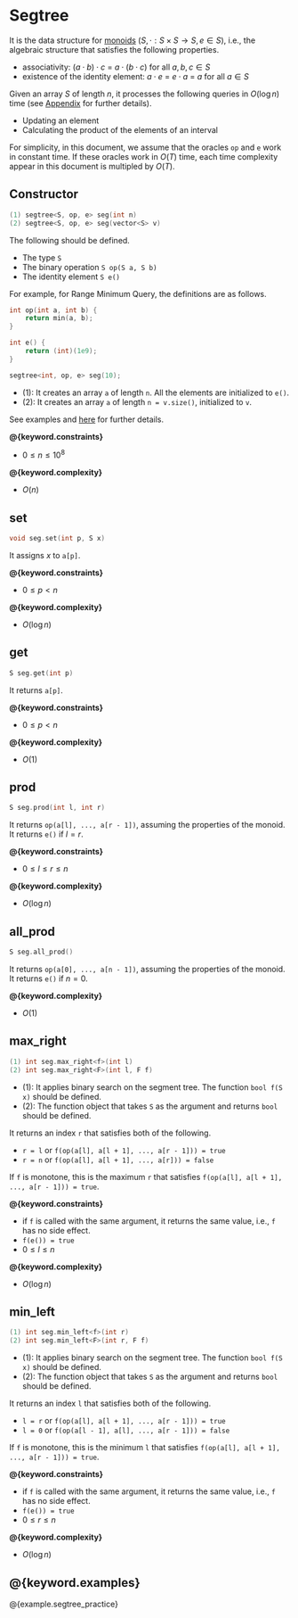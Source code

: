 # Segtree

It is the data structure for [monoids](https://en.wikipedia.org/wiki/Monoid) $(S, \cdot: S \times S \to S, e \in S)$, i.e., the algebraic structure that satisfies the following properties.

- associativity: $(a \cdot b) \cdot c$ = $a \cdot (b \cdot c)$ for all $a, b, c \in S$
- existence of the identity element: $a \cdot e$ = $e \cdot a$ = $a$ for all $a \in S$

Given an array $S$ of length $n$, it processes the following queries in $O(\log n)$ time (see [Appendix](./appendix.html) for further details).

- Updating an element
- Calculating the product of the elements of an interval

For simplicity, in this document, we assume that the oracles `op` and `e` work in constant time. If these oracles work in $O(T)$ time, each time complexity appear in this document is multipled by $O(T)$.

## Constructor

```cpp
(1) segtree<S, op, e> seg(int n)
(2) segtree<S, op, e> seg(vector<S> v)
```

The following should be defined.

- The type `S`
- The binary operation `S op(S a, S b)`
- The identity element `S e()`

For example, for Range Minimum Query, the definitions are as follows.

```cpp
int op(int a, int b) {
    return min(a, b);
}

int e() {
    return (int)(1e9);
}

segtree<int, op, e> seg(10);
```

- (1): It creates an array `a` of length `n`. All the elements are initialized to `e()`.
- (2): It creates an array `a` of length `n = v.size()`, initialized to `v`.

See examples and [here](https://atcoder.jp/contests/practice2/editorial) for further details.

**@{keyword.constraints}**

- $0 \leq n \leq 10^8$

**@{keyword.complexity}**

- $O(n)$

## set

```cpp
void seg.set(int p, S x)
```

It assigns $x$ to `a[p]`.

**@{keyword.constraints}**

- $0 \leq p < n$

**@{keyword.complexity}**

- $O(\log n)$

## get

```cpp
S seg.get(int p)
```

It returns `a[p]`.

**@{keyword.constraints}**

- $0 \leq p < n$

**@{keyword.complexity}**

- $O(1)$

## prod

```cpp
S seg.prod(int l, int r)
```

It returns `op(a[l], ..., a[r - 1])`, assuming the properties of the monoid. It returns `e()` if $l = r$.

**@{keyword.constraints}**

- $0 \leq l \leq r \leq n$

**@{keyword.complexity}**

- $O(\log n)$

## all_prod

```cpp
S seg.all_prod()
```

It returns `op(a[0], ..., a[n - 1])`, assuming the properties of the monoid. It returns `e()` if $n = 0$.

**@{keyword.complexity}**

- $O(1)$

## max_right

```cpp
(1) int seg.max_right<f>(int l)
(2) int seg.max_right<F>(int l, F f)
```

- (1): It applies binary search on the segment tree. The function `bool f(S x)` should be defined.  
- (2): The function object that takes `S` as the argument and returns `bool` should be defined.  

It returns an index `r` that satisfies both of the following.

- `r = l` or `f(op(a[l], a[l + 1], ..., a[r - 1])) = true`
- `r = n` or `f(op(a[l], a[l + 1], ..., a[r])) = false`

If `f` is monotone, this is the maximum `r` that satisfies `f(op(a[l], a[l + 1], ..., a[r - 1])) = true`.

**@{keyword.constraints}**

- if `f` is called with the same argument, it returns the same value, i.e., `f` has no side effect.
- `f(e()) = true`
- $0 \leq l \leq n$

**@{keyword.complexity}**

- $O(\log n)$

## min_left

```cpp
(1) int seg.min_left<f>(int r)
(2) int seg.min_left<F>(int r, F f)
```

- (1): It applies binary search on the segment tree. The function `bool f(S x)` should be defined.  
- (2): The function object that takes `S` as the argument and returns `bool` should be defined.  

It returns an index `l` that satisfies both of the following.

- `l = r` or `f(op(a[l], a[l + 1], ..., a[r - 1])) = true`
- `l = 0` or `f(op(a[l - 1], a[l], ..., a[r - 1])) = false`

If `f` is monotone, this is the minimum `l` that satisfies `f(op(a[l], a[l + 1], ..., a[r - 1])) = true`.

**@{keyword.constraints}**

- if `f` is called with the same argument, it returns the same value, i.e., `f` has no side effect.
- `f(e()) = true`
- $0 \leq r \leq n$

**@{keyword.complexity}**

- $O(\log n)$

## @{keyword.examples}

@{example.segtree_practice}
